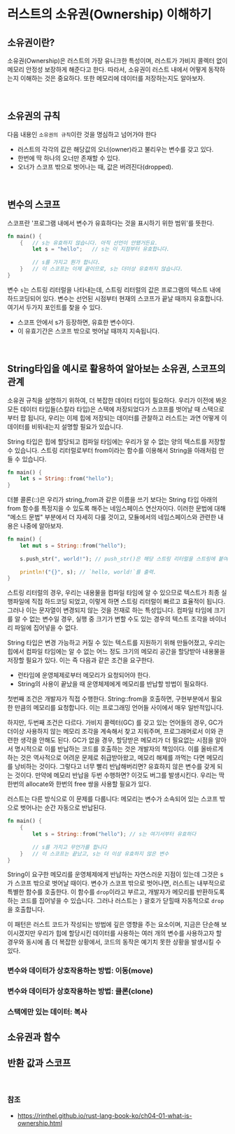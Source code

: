 # 러스트의 소유권(Ownership) 이해하기

## 소유권이란?

소유권(Ownership)은 러스트의 가장 유니크한 특성이며, 러스트가 가비지 콜렉터 없이 메모리 안정성 보장하게 해준다고 한다. 따라서, 소유권이 러스트 내에서 어떻게 동작하는지 이해하는 것은 중요하다. 또한 메모리에 데이터를 저장하는지도 알아보자.

<br>

## 소유권의 규칙

다음 내용인 `소유권의 규칙`이란 것을 명심하고 넘어가야 한다

- 러스트의 각각의 값은 해당값의 오너(owner)라고 불리우는 변수를 갖고 있다. 
- 한번에 딱 하나의 오너만 존재할 수 있다.
- 오너가 스코프 밖으로 벗어나는 때, 값은 버려진다(dropped).

<br>

## 변수의 스코프

스코프란 '프로그램 내에서 변수가 유효하다는 것을 표시하기 위한 범위'를 뜻한다.
 
```rust
fn main() {
    {   // s는 유효하지 않습니다. 아직 선언이 안됐거든요.
        let s = "hello";   // s는 이 지점부터 유효합니다.
    
        // s를 가지고 뭔가 합니다.
    }   // 이 스코프는 이제 끝이므로, s는 더이상 유효하지 않습니다.
}
```

변수 `s`는 스트링 리터럴을 나타내는데, 스트링 리터럴의 값은 프로그램의 텍스트 내에 하드코딩되어 있다. 변수는 선언된 시점부터 현재의 스코프가 끝날 때까지 유효합니다.
여기서 두가지 포인트를 찾을 수 있다.

- 스코프 안에서 s가 등장하면, 유효한 변수이다. 
- 이 유효기간은 스코프 밖으로 벗어날 때까지 지속됩니다.

<br>

## String타입을 예시로 활용하여 알아보는  소유권, 스코프의 관계

소유권 규칙을 설명하기 위하여, 더 복잡한 데이터 타입이 필요하다. 우리가 이전에 봐온 모든 데이터 타입들(스칼라 타입)은 스택에 저장되었다가 스코프를 벗어날 때 스택으로부터 팝 됩니다, 우리는 이제 힙에 저장되는 데이터를 관찰하고 러스트는 과연 어떻게 이 데이터를 비워내는지 설명할 필요가 있습니다.

String 타입은 힙에 할당되고 컴파일 타임에는 우리가 알 수 없는 양의 텍스트를 저장할 수 있습니다. 스트링 리터럴로부터 from이라는 함수를 이용해서 String을 아래처럼 만들 수 있습니다.

```rust
fn main() {
    let s = String::from("hello");
}
```

더블 콜론(::)은 우리가 string_from과 같은 이름을 쓰기 보다는 String 타입 아래의 from 함수를 특정지을 수 있도록 해주는 네임스페이스 연산자이다. 이러한 문법에 대해 "메소드 문법" 부분에서 더 자세히 다룰 것이고, 모듈에서의 네임스페이스와 관련한 내용은 나중에 알아보자.

```rust
fn main() {
    let mut s = String::from("hello");
    
    s.push_str(", world!"); // push_str()은 해당 스트링 리터럴을 스트링에 붙여줍니다.
    
    println!("{}", s); // `hello, world!`를 출력.
}
```

스트링 리터럴의 경우, 우리는 내용물을 컴파일 타임에 알 수 있으므로 텍스트가 최종 실행파일에 직접 하드코딩 되었고, 이렇게 하면 스트링 리터럴이 빠르고 효율적이 됩니다. 그러나 이는 문자열이 변경되지 않는 것을 전재로 하는 특성입니다. 컴파일 타임에 크기를 알 수 없는 변수일 경우, 실행 중 크기가 변할 수도 있는 경우의 텍스트 조각을 바이너리 파일에 집어넣을 수 없다.

String 타입은 변경 가능하고 커질 수 있는 텍스트를 지원하기 위해 만들어졌고, 우리는 힙에서 컴파일 타임에는 알 수 없는 어느 정도 크기의 메모리 공간을 할당받아 내용물을 저장할 필요가 있다. 이는 즉 다음과 같은 조건을 요구한다.

- 런타임에 운영체제로부터 메모리가 요청되어야 한다.
- String의 사용이 끝났을 때 운영체제에게 메모리를 반납할 방법이 필요하다.

첫번째 조건은 개발자가 직접 수행한다. String::from을 호출하면, 구현부분에서 필요한 만큼의 메모리를 요청합니다. 이는 프로그래밍 언어들 사이에서 매우 일반적입니다.

하지만, 두번째 조건은 다르다. 가비지 콜렉터(GC) 를 갖고 있는 언어들의 경우, GC가 더이상 사용하지 않는 메모리 조각을 계속해서 찾고 지워주며, 프로그래머로서 이와 관련한 생각을 안해도 된다. GC가 없을 경우, 할당받은 메모리가 더 필요없는 시점을 알아서 명시적으로 이를 반납하는 코드를 호출하는 것은 개발자의 책임이다. 이를 올바르게 하는 것은 역사적으로 어려운 문제로 취급받아왔고, 메모리 해제를 까먹는 다면 메모리를 낭비하는 것이다. 그렇다고 너무 빨리 반납해버리면? 유효하지 않은 변수를 갖게 되는 것이다. 만약에 메모리 반납을 두번 수행하면? 이것도 버그를 발생시킨다. 우리는 딱 한번의 allocate와 한번의 free 쌍을 사용할 필요가 있다.

러스트는 다른 방식으로 이 문제를 다룹니다: 메모리는 변수가 소속되어 있는 스코프 밖으로 벗어나는 순간 자동으로 반납된다.

```rust
fn main() {
    {
        let s = String::from("hello"); // s는 여기서부터 유효하다
    
        // s를 가지고 무언가를 합니다
    }   // 이 스코프는 끝났고, s는 더 이상 유효하지 않은 변수
}
```

String이 요구한 메모리를 운영체제에게 반납하는 자연스러운 지점이 있는데 그것은 s가 스코프 밖으로 벗어날 때이다. 변수가 스코프 밖으로 벗어나면, 러스트는 내부적으로 특별한 함수를 호출한다. 이 함수를 `drop`이라고 부르고, 개발자가 메모리를 반환하도록 하는 코드를 집어넣을 수 있습니다. 그러나 러스트는 `}` 괄호가 닫힐때 자동적으로 `drop`을 호출합니다.

이 패턴은 러스트 코드가 작성되는 방법에 깊은 영향을 주는 요소이며, 지금은 단순해 보이시겠지만 우리가 힙에 할당시킨 데이터를 사용하는 여러 개의 변수를 사용하고자 할 경우와 동시에 좀 더 복잡한 상황에서, 코드의 동작은 예기치 못한 상황을 발생시킬 수 있다.

### 변수와 데이터가 상호작용하는 방법: 이동(move)

### 변수와 데이터가 상호작용하는 방법: 클론(clone)

### 스택에만 있는 데이터: 복사


## 소유권과 함수

## 반환 값과 스코프

<br>

### 참조
- https://rinthel.github.io/rust-lang-book-ko/ch04-01-what-is-ownership.html
